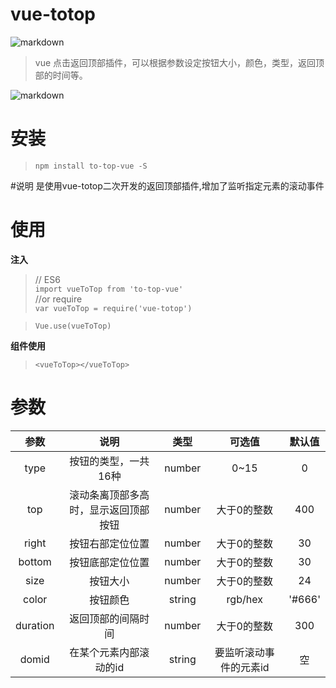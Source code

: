 # vue-totop
![markdown](http://file.gcx365.com:8090/group1/M00/00/A2/d1ozqVvyUPCAWam4AAAQsow7OYo872.png "markdown")
>vue 点击返回顶部插件，可以根据参数设定按钮大小，颜色，类型，返回顶部的时间等。

![markdown](http://file.gcx365.com:8090/group1/M00/00/A3/d1ozqVv1CwOAWuMiAAAvxIhhUak127.jpg "markdown")
# 安装
> `npm install to-top-vue -S`

#说明
是使用vue-totop二次开发的返回顶部插件,增加了监听指定元素的滚动事件
# 使用
**注入**
> // ES6</br>
`import vueToTop from 'to-top-vue'`</br>
> //or require</br>
`var vueToTop = require('vue-totop')`</br>

> `Vue.use(vueToTop)`

**组件使用**
> `<vueToTop></vueToTop>`

# 参数

|    参数    |  说明   |  类型  |  可选值  |  默认值  |
| :--------: | :-----:  | :----:  | :----:  |:----:  |
| type      | 按钮的类型，一共16种   |number| 0~15  |0    |
| top | 滚动条离顶部多高时，显示返回顶部按钮 |number| 大于0的整数 |400|
| right| 按钮右部定位位置|number| 大于0的整数  |30 |
| bottom| 按钮底部定位位置|number| 大于0的整数  |30 |
| size| 按钮大小|number| 大于0的整数  |24 |
| color| 按钮颜色|string| rgb/hex  |'#666' |
| duration| 返回顶部的间隔时间 |number| 大于0的整数   |300 |
| domid| 在某个元素内部滚动的id |string| 要监听滚动事件的元素id   |空 |
